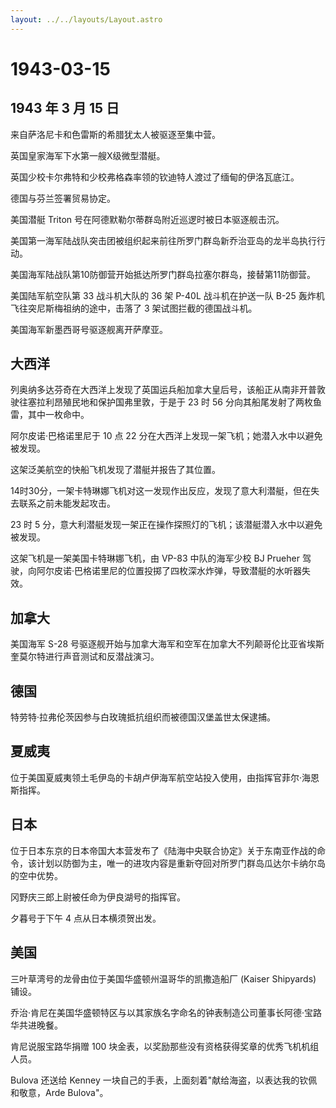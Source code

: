 ```yaml
---
layout: ../../layouts/Layout.astro
---
```


# 1943-03-15

## 1943 年 3 月 15 日

来自萨洛尼卡和色雷斯的希腊犹太人被驱逐至集中营。

英国皇家海军下水第一艘X级微型潜艇。

英国少校卡尔弗特和少校弗格森率领的钦迪特人渡过了缅甸的伊洛瓦底江。

德国与芬兰签署贸易协定。

美国潜艇 Triton 号在阿德默勒尔蒂群岛附近巡逻时被日本驱逐舰击沉。

美国第一海军陆战队突击团被组织起来前往所罗门群岛新乔治亚岛的龙半岛执行行动。

美国海军陆战队第10防御营开始抵达所罗门群岛拉塞尔群岛，接替第11防御营。

美国陆军航空队第 33 战斗机大队的 36 架 P-40L 战斗机在护送一队 B-25
轰炸机飞往突尼斯梅祖纳的途中，击落了 3 架试图拦截的德国战斗机。

美国海军新墨西哥号驱逐舰离开萨摩亚。

## 大西洋

列奥纳多达芬奇在大西洋上发现了英国运兵船加拿大皇后号，该船正从南非开普敦驶往塞拉利昂殖民地和保护国弗里敦，于是于
23 时 56 分向其船尾发射了两枚鱼雷，其中一枚命中。

阿尔皮诺·巴格诺里尼于 10 点 22
分在大西洋上发现一架飞机；她潜入水中以避免被发现。

这架泛美航空的快船飞机发现了潜艇并报告了其位置。

14时30分，一架卡特琳娜飞机对这一发现作出反应，发现了意大利潜艇，但在失去联系之前未能发起攻击。

23 时 5
分，意大利潜艇发现一架正在操作探照灯的飞机；该潜艇潜入水中以避免被发现。

这架飞机是一架美国卡特琳娜飞机，由 VP-83 中队的海军少校 BJ Prueher
驾驶，向阿尔皮诺·巴格诺里尼的位置投掷了四枚深水炸弹，导致潜艇的水听器失效。

## 加拿大

美国海军 S-28
号驱逐舰开始与加拿大海军和空军在加拿大不列颠哥伦比亚省埃斯奎莫尔特进行声音测试和反潜战演习。

## 德国

特劳特·拉弗伦茨因参与白玫瑰抵抗组织而被德国汉堡盖世太保逮捕。

## 夏威夷

位于美国夏威夷领土毛伊岛的卡胡卢伊海军航空站投入使用，由指挥官菲尔·海恩斯指挥。

## 日本

位于日本东京的日本帝国大本营发布了《陆海中央联合协定》关于东南亚作战的命令，该计划以防御为主，唯一的进攻内容是重新夺回对所罗门群岛瓜达尔卡纳尔岛的空中优势。

冈野庆三郎上尉被任命为伊良湖号的指挥官。

夕暮号于下午 4 点从日本横须贺出发。

## 美国

三叶草湾号的龙骨由位于美国华盛顿州温哥华的凯撒造船厂 (Kaiser Shipyards)
铺设。

乔治·肯尼在美国华盛顿特区与以其家族名字命名的钟表制造公司董事长阿德·宝路华共进晚餐。

肯尼说服宝路华捐赠 100
块金表，以奖励那些没有资格获得奖章的优秀飞机机组人员。

Bulova 还送给 Kenney
一块自己的手表，上面刻着"献给海盗，以表达我的钦佩和敬意，Arde
Bulova"。